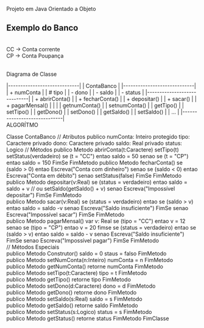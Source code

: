 Projeto em Java Orientado a Objeto

<body>

Exemplo do Banco
-----------------

<br> CC -> Conta corrente
<br> CP -> Conta Poupança


<br> Diagrama de Classe


<div>
|-----------------------------|
|         ContaBanco          |
|-----------------------------|
| +  numConta                 |
| #  tipo                     |
| -  dono                     |
| -  saldo                    |
| -  status                   |
|-----------------------------|
| +  abrirConta()             |
| +  fecharConta()            |
| +  depositar()              |
| +  sacar()                  |
| +  pagarMensal()            |
|                             |
|   getnumConta()             |
|   setnumConta()             |
|   getTipo()                 |
|   setTipo()                 |
|   getDono()                 |
|   setDono()                 |
|   getSaldo()                |
|   setSaldo()                |
|   ...                       |
|-----------------------------|


</div>

<div>
ALGORÍTMO

Classe ContaBanco
    // Atributos
    publico numConta: Inteiro
    protegido tipo: Caractere
    privado dono: Caractere
    privado saldo: Real
    privado status: Logico
    // Métodos
    publico Metodo abrirConta(t:Caractere)
        setTipo(t)
        setStatus(verdadeiro)
        se (t = "CC") entao
            saldo = 50
        senao se (t = "CP") entao
            saldo = 150
        FimSe
    FimMetodo
    publico Metodo fecharConta()
        se (saldo > 0) entao
            Escreva("Conta com dinheiro")
        senao se (saldo < 0) entao
            Escreva("Conta em débito")
        senao
            setStatus(false)
        FimSe
    FimMetodo    
    publico Metodo depositar(v:Real)
        se (status = verdadeiro) entao
            saldo = saldo + v // ou setSaldo(getSaldo() + v)
        senao
            Escreva("Impossível depositar")
        FimSe
    FimMetodo    
    publico Metodo sacar(v:Real)
        se (status = verdadeiro) entao
            se (saldo > v) entao
                saldo = saldo -v
            senao
                Escreva("Saldo insuficiente")
            FimSe
        senao
            Escreva("Impossível sacar")
        FimSe
    FimMetodo    
    publico Metodo pagarMensal()
        var v: Real
        se (tipo = "CC") entao
            v = 12
        senao se (tipo = "CP") entao
            v = 20
        fimse
        se (status = verdadeiro) entao
            se (saldo > v) entao
                saldo = saldo - v
            senao
                Escreva("Saldo insuficiente")
            FimSe
        senao
            Escreva("Impossível pagar")
        FimSe
    FimMetodo    
    // Métodos Especiais    
    publico Metodo Construtor()
        saldo = 0
        staus = falso
    FimMetodo    
    publico Metodo setNumConta(n:Inteiro)
        numConta = n
    FimMetodo    
    publico Metodo getNumConta()
        retorne numConta
    FimMetodo    
    publico Metodo setTipo(t:Caractere)
        tipo = t
    FimMetodo    
    publico Metodo getTipo()
        retorne tipo
    FimMetodo    
    publico Metodo setDono(d:Caractere)
        dono = d
    FimMetodo    
    publico Metodo getDono()
        retorne dono
    FimMetodo    
    publico Metodo setSaldo(s:Real)
        saldo = s
    FimMetodo    
    publico Metodo getSaldo()
        retorne saldo
    FimMetodo    
    publico Metodo setStatus(s:Logico)
        status = s
    FimMetodo    
    publico Metodo getStatus()
        retorne status
    FimMetodo
  FimClasse
</div>

</body>

    


